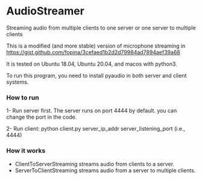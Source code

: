 # AudioStreamer
Streaming audio from multiple clients to one server or one server to multiple clients

This is a modified (and more stable) version of microphone streaming in https://gist.github.com/fopina/3cefaed1b2d2d79984ad7894aef39a68

It is tested on Ubuntu 18.04, Ubuntu 20.04, and macos with python3.

To run this program, you need to install pyaudio in both server and client systems.

### How to run
1- Run server first. The server runs on port 4444 by default. you can change the port in the code.

2- Run client: python client.py server_ip_addr server_listening_port (i.e., 4444)

### How it works
- ClientToServerStreaming streams audio from clients to a server.
- ServerToClientStreaming streams audio from a server to multiple clients.
